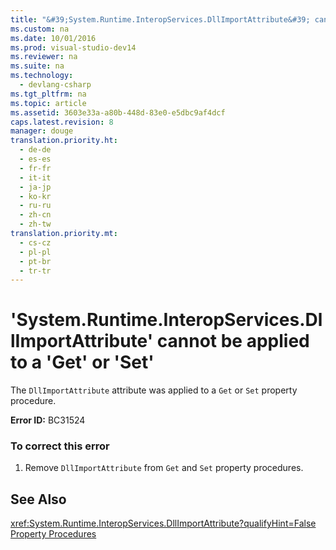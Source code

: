 ```yaml
---
title: "&#39;System.Runtime.InteropServices.DllImportAttribute&#39; cannot be applied to a &#39;Get&#39; or &#39;Set&#39;"
ms.custom: na
ms.date: 10/01/2016
ms.prod: visual-studio-dev14
ms.reviewer: na
ms.suite: na
ms.technology: 
  - devlang-csharp
ms.tgt_pltfrm: na
ms.topic: article
ms.assetid: 3603e33a-a80b-448d-83e0-e5dbc9af4dcf
caps.latest.revision: 8
manager: douge
translation.priority.ht: 
  - de-de
  - es-es
  - fr-fr
  - it-it
  - ja-jp
  - ko-kr
  - ru-ru
  - zh-cn
  - zh-tw
translation.priority.mt: 
  - cs-cz
  - pl-pl
  - pt-br
  - tr-tr
---
```

# &#39;System.Runtime.InteropServices.DllImportAttribute&#39; cannot be applied to a &#39;Get&#39; or &#39;Set&#39;
The `DllImportAttribute` attribute was applied to a `Get` or `Set` property procedure.  
  
 **Error ID:** BC31524  
  
### To correct this error  
  
1.  Remove `DllImportAttribute` from `Get` and `Set` property procedures.  
  
## See Also  
 <xref:System.Runtime.InteropServices.DllImportAttribute?qualifyHint=False>   
 [Property Procedures](../Topic/Property%20Procedures%20\(Visual%20Basic\).md)